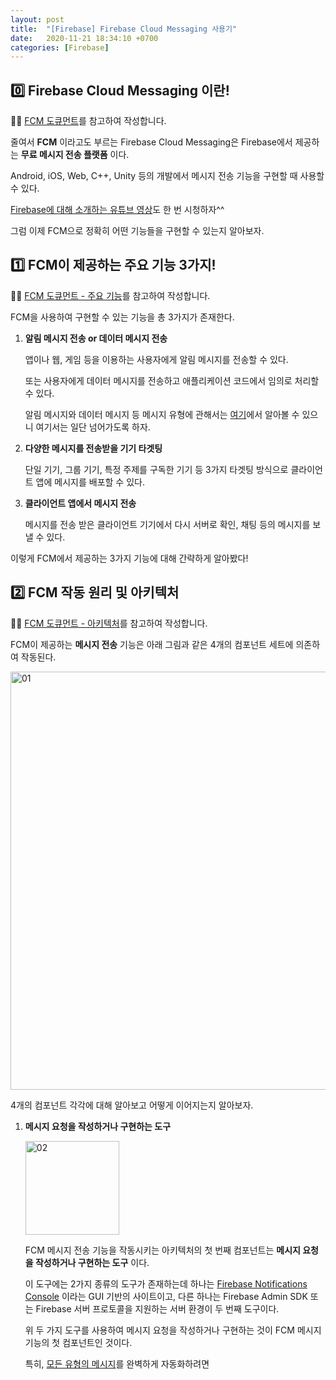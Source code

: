 ```yaml
---
layout: post
title:  "[Firebase] Firebase Cloud Messaging 사용기"
date:   2020-11-21 18:34:10 +0700
categories: [Firebase]
---
```


## 0️⃣ Firebase Cloud Messaging 이란!

✍🏻 [FCM 도큐먼트](https://firebase.google.com/docs/cloud-messaging?hl=ko)를 참고하여 작성합니다.

줄여서 __FCM__ 이라고도 부르는 Firebase Cloud Messaging은 Firebase에서 제공하는 __무료 메시지 전송 플랫폼__ 이다.

Android, iOS, Web, C++, Unity 등의 개발에서 메시지 전송 기능을 구현할 때 사용할 수 있다.

[Firebase에 대해 소개하는 유튜브 영상](https://youtu.be/sioEY4tWmLI)도 한 번 시청하자^^

그럼 이제 FCM으로 정확히 어떤 기능들을 구현할 수 있는지 알아보자.

## 1️⃣ FCM이 제공하는 주요 기능 3가지!

✍🏻 [FCM 도큐먼트 - 주요 기능](https://firebase.google.com/docs/cloud-messaging?hl=ko#key-capabilities)를 참고하여 작성합니다.

FCM을 사용하여 구현할 수 있는 기능을 총 3가지가 존재한다.

1. __알림 메시지 전송 or 데이터 메시지 전송__

    앱이나 웹, 게임 등을 이용하는 사용자에게 알림 메시지를 전송할 수 있다.

    또는 사용자에게 데이터 메시지를 전송하고 애플리케이션 코드에서 임의로 처리할 수 있다.

    알림 메시지와 데이터 메시지 등 메시지 유형에 관해서는 [여기](https://firebase.google.com/docs/cloud-messaging/concept-options?hl=ko#notifications_and_data_messages)에서 알아볼 수 있으니 여기서는 일단 넘어가도록 하자.

2. __다양한 메시지를 전송받을 기기 타겟팅__

    단일 기기, 그룹 기기, 특정 주제를 구독한 기기 등 3가지 타겟팅 방식으로 클라이언트 앱에 메시지를 배포할 수 있다.

3. __클라이언트 앱에서 메시지 전송__

    메시지를 전송 받은 클라이언트 기기에서 다시 서버로 확인, 채팅 등의 메시지를 보낼 수 있다.

이렇게 FCM에서 제공하는 3가지 기능에 대해 간략하게 알아봤다!

## 2️⃣ FCM 작동 원리 및 아키텍처

✍🏻 [FCM 도큐먼트 - 아키텍처](https://firebase.google.com/docs/cloud-messaging/fcm-architecture?hl=ko)를 참고하여 작성합니다.

FCM이 제공하는 __메시지 전송__ 기능은 아래 그림과 같은 4개의 컴포넌트 세트에 의존하여 작동된다.

<img width="669" alt="01" src="https://user-images.githubusercontent.com/31889335/99872085-94175780-2c22-11eb-848d-37ac47c3df07.png">

4개의 컴포넌트 각각에 대해 알아보고 어떻게 이어지는지 알아보자.

1. __메시지 요청을 작성하거나 구현하는 도구__

    <img width="150" alt="02" src="https://user-images.githubusercontent.com/31889335/99872137-fa03df00-2c22-11eb-9013-75101fd6a004.png">

    FCM 메시지 전송 기능을 작동시키는 아키텍처의 첫 번째 컴포넌트는 __메시지 요청을 작성하거나 구현하는 도구__ 이다.

    이 도구에는 2가지 종류의 도구가 존재하는데 하나는 [Firebase Notifications Console](https://console.firebase.google.com/) 이라는 GUI 기반의 사이트이고, 다른 하나는 Firebase Admin SDK 또는 Firebase 서버 프로토콜을 지원하는 서버 환경이 두 번째 도구이다.

    위 두 가지 도구를 사용하여 메시지 요청을 작성하거나 구현하는 것이 FCM 메시지 기능의 첫 컴포넌트인 것이다.

    특히, [모든 유형의 메시지](https://firebase.google.com/docs/cloud-messaging/concept-options#notifications_and_data_messages)를 완벽하게 자동화하려면  



    